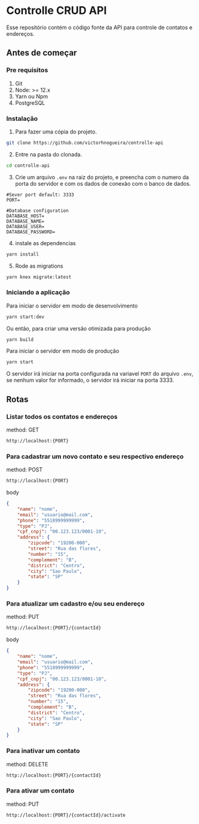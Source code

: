 # Controlle CRUD API

Esse repositório contém o código fonte da API para controle de contatos e endereços.

## Antes de começar

### Pre requisitos

1. Git
2. Node: >= 12.x
3. Yarn ou Npm
4. PostgreSQL 

### Instalação

1. Para fazer uma cópia do projeto.

```bash
git clone https://github.com/victorhnogueira/controlle-api
```
2. Entre na pasta do clonada.
```bash
cd controlle-api
```
3. Crie um arquivo `.env` na raiz do projeto, e preencha com o numero da porta do servidor e com os dados de conexão com o  banco de dados.
```
#Sever port default: 3333
PORT=

#Database configuration
DATABASE_HOST=
DATABASE_NAME=
DATABASE_USER=
DATABASE_PASSWORD=

```
4. instale as dependencias
```bash
yarn install
```
5. Rode as migrations
```bash
yarn knex migrate:latest
```

### Iniciando a aplicação

Para iniciar o servidor em modo de desenvolvimento
```bash
yarn start:dev
```
Ou então, para criar uma versão otimizada para produção
```bash
yarn build
```
Para iniciar o servidor em modo de produção
```bash
yarn start
```

O servidor irá iniciar na porta configurada na variavel `PORT` do arquivo `.env`, se nenhum valor for informado, o servidor irá iniciar na porta 3333.

## Rotas
### Listar todos os contatos e endereços
method: GET

```bash
http://localhost:{PORT}
```

### Para cadastrar um novo contato e seu respectivo endereço
method: POST

```bash
http://localhost:{PORT}
```
body

```json
{
    "name": "nome",
    "email": "usuario@mail.com",
    "phone": "5518999999999",
    "type": "PJ",
    "cpf_cnpj": "00.123.123/0001-10",
    "address": {
        "zipcode": "19200-000",
        "street": "Rua das flores",
        "number": "15",
        "complement": "B",
        "district": "Centro",
        "city": "Sao Paulo",
        "state": "SP"
    }
}
```

### Para atualizar um cadastro e/ou seu endereço
method: PUT

```bash
http://localhost:{PORT}/{contactId}
```
body

```json
{
    "name": "nome",
    "email": "usuario@mail.com",
    "phone": "5518999999999",
    "type": "PJ",
    "cpf_cnpj": "00.123.123/0001-10",
    "address": {
        "zipcode": "19200-000",
        "street": "Rua das flores",
        "number": "15",
        "complement": "B",
        "district": "Centro",
        "city": "Sao Paulo",
        "state": "SP"
    }
}
```

### Para inativar um contato
method: DELETE

```bash
http://localhost:{PORT}/{contactId}
```


### Para ativar um contato
method: PUT

```bash
http://localhost:{PORT}/{contactId}/activate
```
